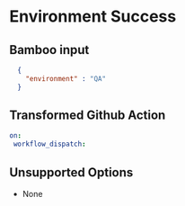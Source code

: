 # Environment Success

## Bamboo input

```json
  {
    "environment" : "QA"
  }
```

## Transformed Github Action

```yaml
on:
 workflow_dispatch:
```

## Unsupported Options

- None
